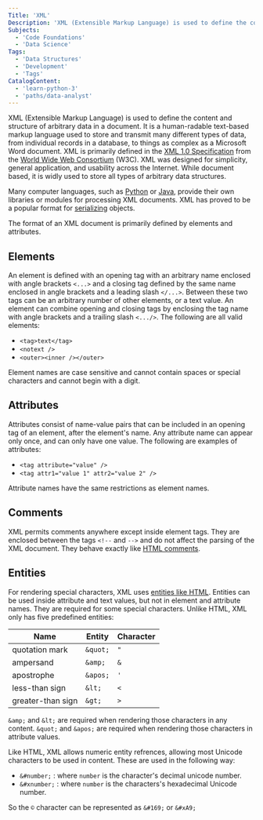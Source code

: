 ```yaml
---
Title: 'XML'
Description: 'XML (Extensible Markup Language) is used to define the content and structure of data in a document.'
Subjects:
  - 'Code Foundations'
  - 'Data Science'
Tags:
  - 'Data Structures'
  - 'Development'
  - 'Tags'
CatalogContent:
  - 'learn-python-3'
  - 'paths/data-analyst'
---
```


XML (Extensible Markup Language) is used to define the content and structure of arbitrary data in a document. It is a human-radable text-based markup language used to store and transmit many different types of data, from individual records in a database, to things as complex as a Microsoft Word document. XML is primarily defined in the [XML 1.0 Specification](http://www.w3.org/TR/REC-xml) from the [World Wide Web Consortium](https://www.w3.org/standards/) (W3C). XML was designed for simplicity, general application, and usability across the Internet. While document based, it is widly used to store all types of arbitrary data structures.

Many computer languages, such as [Python](https://www.codecademy.com/resources/docs/python) or [Java](https://www.codecademy.com/resources/docs/java), provide their own libraries or modules for processing XML documents. XML has proved to be a popular format for [serializing](https://www.codecademy.com/resources/docs/general/serialization) objects.

The format of an XML document is primarily defined by elements and attributes. 

## Elements

An element is defined with an opening tag with an arbitrary name enclosed with angle brackets `<...>` and a closing tag defined by the same name enclosed in angle brackets and a leading slash `</...>`. Between these two tags can be an arbitrary number of other elements, or a text value. An element can combine opening and closing tags by enclosing the tag name with angle brackets and a trailing slash `<.../>`. The following are all valid elements:

- `<tag>text</tag>`
- `<notext />`
- `<outer><inner /></outer>`

Element names are case sensitive and cannot contain spaces or special characters and cannot begin with a digit.

## Attributes

Attributes consist of name-value pairs that can be included in an opening tag of an element, after the element's name. Any attribute name can appear only once, and can only have one value. The following are examples of attributes:

- `<tag attribute="value" />`
- `<tag attr1="value 1" attr2="value 2" />`

Attribute names have the same restrictions as element names.

## Comments

XML permits comments anywhere except inside element tags. They are enclosed between the tags `<!--` and `-->` and do not affect the parsing of the XML document. They behave exactly like [HTML comments](https://www.codecademy.com/resources/docs/html/comments).

## Entities

For rendering special characters, XML uses [entities like HTML](https://www.codecademy.com/resources/docs/html/entities). Entities can be used inside attribute and text values, but not in element and attribute names. They are required for some special characters. Unlike HTML, XML only has five predefined entities:

Name | Entity | Character
-----|--------|----------
quotation mark | `&quot;` | `"`
ampersand | `&amp;` | `&`
apostrophe | `&apos;` | `'`
less-than sign | `&lt;` | `<`
greater-than sign | `&gt;` | `>`

`&amp;` and `&lt;` are required when rendering those characters in any content. `&quot;` and `&apos;` are required when rendering those characters in attribute values.

Like HTML, XML allows numeric entity refrences, allowing most Unicode characters to be used in content. These are used in the following way:

- `&#number;` : where `number` is the character's decimal unicode number.
- `&#xnumber;` : where `number` is the characters's hexadecimal Unicode number.

So the `©` character can be represented as `&#169;` or `&#xA9;`

